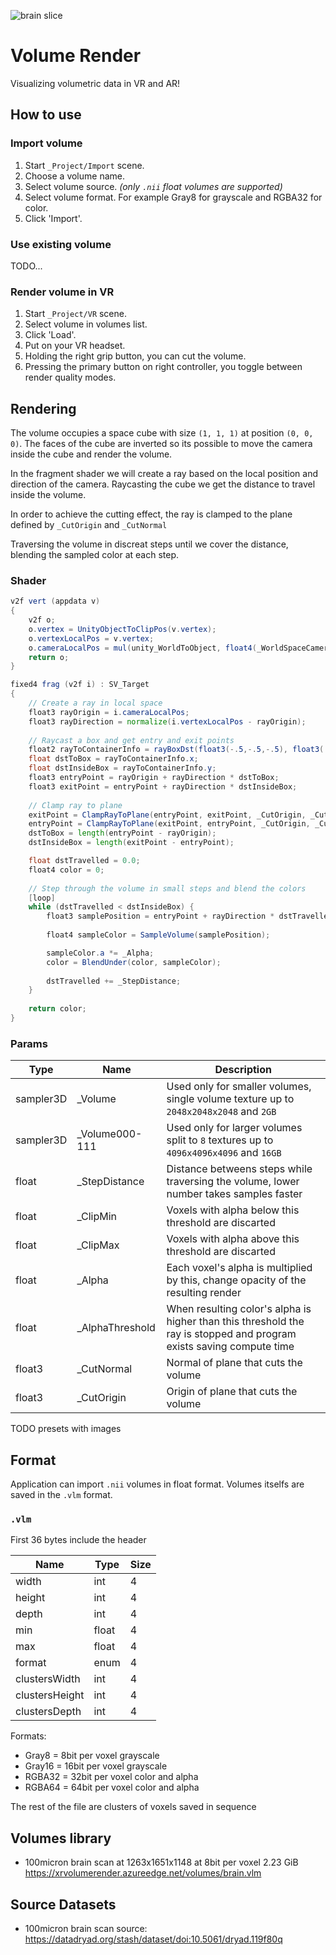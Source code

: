 ![brain slice](https://user-images.githubusercontent.com/36990593/123840140-47110780-d90e-11eb-9b7d-1a2ad79e3f1c.png)
# Volume Render
Visualizing volumetric data in VR and AR!

## How to use

### Import volume
1) Start `_Project/Import` scene.
2) Choose a volume name.
2) Select volume source. *(only `.nii` float volumes are supported)*
3) Select volume format. For example Gray8 for grayscale and RGBA32 for color.
4) Click 'Import'.

### Use existing volume
TODO...

### Render volume in VR
1) Start `_Project/VR` scene.
2) Select volume in volumes list.
3) Click 'Load'.
4) Put on your VR headset.
5) Holding the right grip button, you can cut the volume.
6) Pressing the primary button on right controller, you toggle between render quality modes.

## Rendering

The volume occupies a space cube with size `(1, 1, 1)` at position `(0, 0, 0)`. The faces of the cube are inverted so its possible to move the camera inside the cube and render the volume.

In the fragment shader we will create a ray based on the local position and direction of the camera. Raycasting the cube we get the distance to travel inside the volume.

In order to achieve the cutting effect, the ray is clamped to the plane defined by `_CutOrigin` and `_CutNormal`

Traversing the volume in discreat steps until we cover the distance, blending the sampled color at each step.

### Shader
```glsl
v2f vert (appdata v)
{
    v2f o;
    o.vertex = UnityObjectToClipPos(v.vertex);
    o.vertexLocalPos = v.vertex;
    o.cameraLocalPos = mul(unity_WorldToObject, float4(_WorldSpaceCameraPos, 1.0));     
    return o;
}

fixed4 frag (v2f i) : SV_Target
{
    // Create a ray in local space
    float3 rayOrigin = i.cameraLocalPos;
    float3 rayDirection = normalize(i.vertexLocalPos - rayOrigin);
    
    // Raycast a box and get entry and exit points
    float2 rayToContainerInfo = rayBoxDst(float3(-.5,-.5,-.5), float3(.5,.5,.5), rayOrigin, 1/rayDirection);
    float dstToBox = rayToContainerInfo.x;
    float dstInsideBox = rayToContainerInfo.y;
    float3 entryPoint = rayOrigin + rayDirection * dstToBox;
    float3 exitPoint = entryPoint + rayDirection * dstInsideBox;
    
    // Clamp ray to plane
    exitPoint = ClampRayToPlane(entryPoint, exitPoint, _CutOrigin, _CutNormal);
    entryPoint = ClampRayToPlane(exitPoint, entryPoint, _CutOrigin, _CutNormal);
    dstToBox = length(entryPoint - rayOrigin);
    dstInsideBox = length(exitPoint - entryPoint);

    float dstTravelled = 0.0;
    float4 color = 0;
    
    // Step through the volume in small steps and blend the colors
    [loop]
    while (dstTravelled < dstInsideBox) {
        float3 samplePosition = entryPoint + rayDirection * dstTravelled;
        
        float4 sampleColor = SampleVolume(samplePosition);

        sampleColor.a *= _Alpha;
        color = BlendUnder(color, sampleColor);
            
        dstTravelled += _StepDistance;
    }
    
    return color;
}
```
### Params
| Type | Name | Description |
|-|-|-|
| sampler3D | _Volume | Used only for smaller volumes, single volume texture up to `2048x2048x2048` and `2GB` |
| sampler3D | _Volume000-111 | Used only for larger volumes split to `8` textures up to `4096x4096x4096` and `16GB` |
| float | _StepDistance | Distance betweens steps while traversing the volume, lower number takes samples faster |
| float | _ClipMin | Voxels with alpha below this threshold are discarted |
| float | _ClipMax | Voxels with alpha above this threshold are discarted |
| float | _Alpha | Each voxel's alpha is multiplied by this, change opacity of the resulting render |
| float | _AlphaThreshold | When resulting color's alpha is higher than this threshold the ray is stopped and program exists saving compute time |
| float3 | _CutNormal | Normal of plane that cuts the volume |
| float3 | _CutOrigin | Origin of plane that cuts the volume |

TODO presets with images

## Format

Application can import `.nii` volumes in float format. Volumes itselfs are saved in the `.vlm` format.

### `.vlm`

First 36 bytes include the header

| Name           | Type  | Size |
|----------------|-------|------|
| width          | int   | 4    |
| height         | int   | 4    |
| depth          | int   | 4    |
| min            | float | 4    |
| max            | float | 4    |
| format         | enum  | 4    |
| clustersWidth  | int   | 4    |
| clustersHeight | int   | 4    |
| clustersDepth  | int   | 4    |

Formats:
- Gray8 = 8bit per voxel grayscale
- Gray16 = 16bit per voxel grayscale
- RGBA32 = 32bit per voxel color and alpha
- RGBA64 = 64bit per voxel color and alpha

The rest of the file are clusters of voxels saved in sequence


## Volumes library

- 100micron brain scan at 1263x1651x1148 at 8bit per voxel 2.23 GiB
https://xrvolumerender.azureedge.net/volumes/brain.vlm

## Source Datasets
- 100micron brain scan source:
https://datadryad.org/stash/dataset/doi:10.5061/dryad.119f80q
